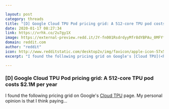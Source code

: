 ```yaml
---

layout: post
category: threads
title: "[D] Google Cloud TPU Pod pricing grid: A 512-core TPU pod costs $2.1M per year"
date: 2020-01-17 08:27:34
link: https://vrhk.co/2u7gy1X
image: https://external-preview.redd.it/JY-fn001RsdrdyyMfr8dYBPAu_0MFYfJD1MJYa-8ANs.jpg?width=801&height=419.371727749&auto=webp&s=596b8d5f48968f7cd030ac797cae9c0a5ed307fc
domain: reddit.com
author: "reddit"
icon: http://www.redditstatic.com/desktop2x/img/favicon/apple-icon-57x57.png
excerpt: "I found the following pricing grid on Google's [Cloud TPU](<https://cloud.google.com/tpu/>) page. My personal opinion is that I think paying..."

---
```


### [D] Google Cloud TPU Pod pricing grid: A 512-core TPU pod costs $2.1M per year

I found the following pricing grid on Google's [Cloud TPU](<https://cloud.google.com/tpu/>) page. My personal opinion is that I think paying...